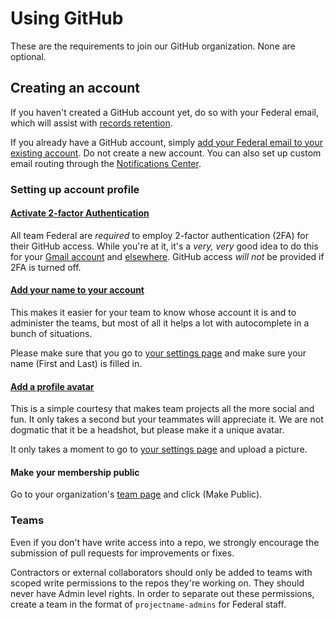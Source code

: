 # Using GitHub

These are the requirements to join our GitHub organization. None are optional.

## Creating an account 

If you haven't created a GitHub account yet, do so with your Federal email, which will assist with [records retention](http://ben.balter.com/open-source-for-government/#records).  

If you already have a GitHub account, simply [add your Federal email to your existing account](https://help.github.com/articles/adding-an-email-address-to-your-github-account/). Do not create a new account. You can also set up custom email routing through the [Notifications Center](https://github.com/settings/notifications).  

### Setting up account profile

#### [Activate 2-factor Authentication](https://github.com/blog/1614-two-factor-authentication)

All team Federal are *required* to employ 2-factor authentication (2FA) for their GitHub access. While you're at it, it's a *very, very* good idea to do this for your [Gmail account](http://lifehacker.com/5932700/please-turn-on-two-factor-authentication/all) and [elsewhere](http://lifehacker.com/5938565/heres-everywhere-you-should-enable-two-factor-authentication-right-now/all). GitHub access _will not_ be provided if 2FA is turned off.

#### [Add your name to your account](https://github.com/18F/Using-GitHub/blob/master/best_practices.md#be-sure-your-account-has-your-name)


This makes it easier for your team to know whose account it is and to administer the teams, but most of all it helps a lot with autocomplete in a bunch of situations.  

Please make sure that you go to [your settings page](https://github.com/settings/profile) and make sure your name (First and Last) is filled in.  

#### [Add a profile avatar](https://github.com/18F/Using-GitHub/blob/master/best_practices.md#add-a-profile-picture)

This is a simple courtesy that makes team projects all the more social and fun.  It only takes a second but your teammates will appreciate it. We are not dogmatic that it be a headshot, but please make it a unique avatar.

It only takes a moment to go to [your settings page](https://github.com/settings/profile) and upload a picture.  

#### Make your membership public


Go to your organization's [team page](https://github.com/orgs/18F/people) and click (Make Public).  

### Teams

Even if you don't have write access into a repo, we strongly encourage the submission of pull requests for improvements or fixes.

Contractors or external collaborators should only be added to teams with scoped write permissions to the repos they're working on. They should never have Admin level rights. In order to separate out these permissions, create a team in the format of `projectname-admins` for Federal staff.
